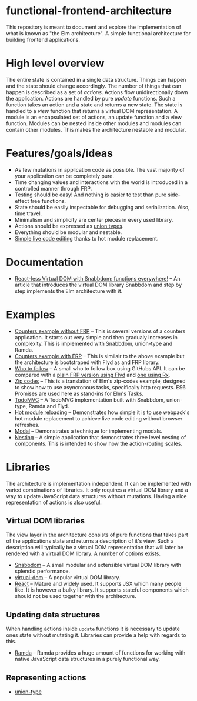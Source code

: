 # functional-frontend-architecture

This repository is meant to document and explore the implementation of what is
known as "the Elm architecture". A simple functional architecture for building
frontend applications.

# High level overview

The entire state is contained in a single data structure. Things can happen
and the state should change accordingly. The number of things that can happen
is described as a set of _actions_. Actions flow unidirectionally down the
application. Actions are handled by pure _update_ functions. Such a function
takes an action and a state and returns a new state. The state is handled to a
_view_ function that returns a virtual DOM representation. A module is an
encapsulated set of actions, an update function and a view function. Modules
can be nested inside other modules and modules can contain other modules. This
makes the architecture nestable and modular.

# Features/goals/ideas

* As few mutations in application code as possible. The vast majority of your
  application can be completely pure.
* Time changing values and interactions with the world is introduced in a
  controlled manner through FRP.
* Testing should be easy! And nothing is easier to test than pure side-effect
  free functions.
* State should be easily inspectable for debugging and serialization. Also,
  time travel.
* Minimalism and simplicity are center pieces in every used library.
* Actions should be expressed as [union types](https://github.com/paldepind/union-type).
* Everything should be modular and nestable.
* [Simple live code editing](examples/hot-module-reloading) thanks to hot
  module replacement.  

# Documentation

* [React-less Virtual DOM with Snabbdom: functions
  everywhere!](https://medium.com/@yelouafi/react-less-virtual-dom-with-snabbdom-functions-everywhere-53b672cb2fe3)
  – An article that introduces the virtual DOM library Snabbdom and step by
  step implements the Elm architecture with it.

# Examples

* [Counters example without FRP](examples/counters-no-frp) – This is several
  versions of a counters application. It starts out very simple and then
  gradualy increases in complexity. This is implemented with Snabbdom, union-type and Ramda.
* [Counters example with FRP](examples/counters) – This is similair to the above example but
  the architecture is bootstraped with Flyd as and FRP library.
* [Who to follow](examples/who-to-follow) – A small who to follow box using
  GitHubs API. It can be compared with a [plain FRP version using
  Flyd](https://github.com/paldepind/flyd/tree/master/examples/who-to-follow)
  and [one using Rx](http://jsfiddle.net/staltz/8jFJH/48/).
* [Zip codes](examples/zip-codes) – This is a translation of Elm's zip-codes
  example, designed to show how to use asyncronous tasks, specifically http
  requests. ES6 Promises are used here as stand-ins for Elm's Tasks.
* [TodoMVC](examples/todo) – A TodoMVC implementation built with Snabbdom,
  union-type, Ramda and Flyd.
* [Hot module reloading](examples/hot-module-roloading) – Demonstrates how
  simple it is to use webpack's hot module replacement to achieve live code
  editing without browser refreshes.
* [Modal](examples/modal) – Demonstrates a technique for implementing modals.
* [Nesting](examples/nesting) – A simple application that demonstrates three
  level nesting of components. This is intended to show how the action-routing
  scales.

# Libraries

The architecture is implementation independent. It can be implemented with
varied combinations of libraries. It only requires a virtual DOM library and a
way to update JavaScript data structures without mutations. Having a nice
representation of actions is also useful.

## Virtual DOM libraries

The view layer in the architecture consists of pure functions that takes part
of the applications state and returns a description of it's view. Such a description
will typically be a virtual DOM representation that will later be rendered with a virtual
DOM library. A number of options exists.

* [Snabbdom](https://github.com/paldepind/snabbdom) – A small modular and
  extensible virtual DOM library with splendid performance.
* [virtual-dom](https://github.com/Matt-Esch/virtual-dom) – A popular virtual
  DOM library.
* [React](http://facebook.github.io/react/) – Mature and widely used. It
  supports JSX which many people like. It is however a bulky library. It
  supports stateful components which should not be used together with the
  architecture.

## Updating data structures

When handling actions inside `update` functions it is necessary to update ones
state without mutating it. Libraries can provide a help with regards to this.

* [Ramda](http://ramdajs.com/) – Ramda provides a huge amount of functions for
  working with native JavaScript data structures in a purely functional way.

## Representing actions

* [union-type](https://github.com/paldepind/union-type)

